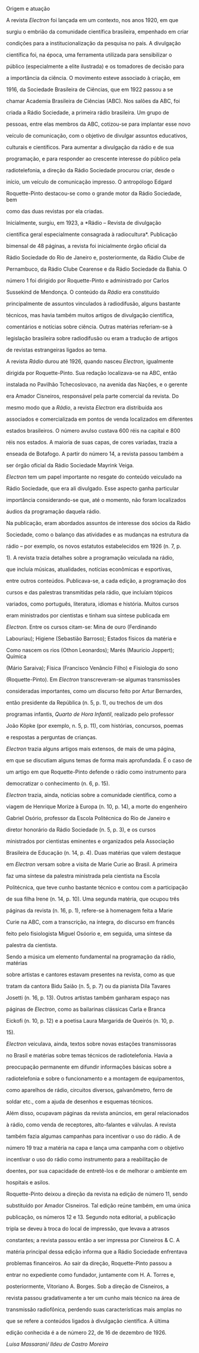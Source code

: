 

Origem e atuação



A revista *Electron* foi lançada em um contexto, nos anos 1920, em que

surgiu o embrião da comunidade científica brasileira, empenhado em criar

condições para a institucionalização da pesquisa no país. A divulgação

científica foi, na época, uma ferramenta utilizada para sensibilizar o

público (especialmente a elite ilustrada) e os tomadores de decisão para

a importância da ciência. O movimento esteve associado à criação, em

1916, da Sociedade Brasileira de Ciências, que em 1922 passou a se

chamar Academia Brasileira de Ciências (ABC). Nos salões da ABC, foi

criada a Rádio Sociedade, a primeira rádio brasileira. Um grupo de

pessoas, entre elas membros da ABC, cotizou-se para implantar esse novo

veículo de comunicação, com o objetivo de divulgar assuntos educativos,

culturais e científicos. Para aumentar a divulgação da rádio e de sua

programação, e para responder ao crescente interesse do público pela

radiotelefonia, a direção da Rádio Sociedade procurou criar, desde o

início, um veículo de comunicação impresso. O antropólogo Edgard

Roquette-Pinto destacou-se como o grande motor da Rádio Sociedade, bem

como das duas revistas por ela criadas.



Inicialmente, surgiu, em 1923, a *Rádio – Revista de divulgação

científica geral especialmente consagrada à radiocultura*. Publicação

bimensal de 48 páginas, a revista foi inicialmente órgão oficial da

Rádio Sociedade do Rio de Janeiro e, posteriormente, da Rádio Clube de

Pernambuco, da Rádio Clube Cearense e da Rádio Sociedade da Bahia. O

número 1 foi dirigido por Roquette-Pinto e administrado por Carlos

Sussekind de Mendonça. O conteúdo da *Rádio* era constituído

principalmente de assuntos vinculados à radiodifusão, alguns bastante

técnicos, mas havia também muitos artigos de divulgação científica,

comentários e notícias sobre ciência. Outras matérias referiam-se à

legislação brasileira sobre radiodifusão ou eram a tradução de artigos

de revistas estrangeiras ligados ao tema.



A revista *Rádio* durou até 1926, quando nasceu *Electron*, igualmente

dirigida por Roquette-Pinto. Sua redação localizava-se na ABC, então

instalada no Pavilhão Tchecoslovaco, na avenida das Nações, e o gerente

era Amador Cisneiros, responsável pela parte comercial da revista. Do

mesmo modo que a *Rádio*, a revista *Electron* era distribuída aos

associados e comercializada em pontos de venda localizados em diferentes

estados brasileiros. O número avulso custava 600 réis na capital e 800

réis nos estados. A maioria de suas capas, de cores variadas, trazia a

enseada de Botafogo. A partir do número 14, a revista passou também a

ser órgão oficial da Rádio Sociedade Mayrink Veiga.



*Electron* tem um papel importante no resgate do conteúdo veiculado na

Rádio Sociedade, que era ali divulgado. Esse aspecto ganha particular

importância considerando-se que, até o momento, não foram localizados

áudios da programação daquela rádio.



Na publicação, eram abordados assuntos de interesse dos sócios da Rádio

Sociedade, como o balanço das atividades e as mudanças na estrutura da

rádio – por exemplo, os novos estatutos estabelecidos em 1926 (n. 7, p.

1). A revista trazia detalhes sobre a programação veiculada na rádio,

que incluía músicas, atualidades, notícias econômicas e esportivas,

entre outros conteúdos. Publicava-se, a cada edição, a programação dos

cursos e das palestras transmitidas pela rádio, que incluíam tópicos

variados, como português, literatura, idiomas e história. Muitos cursos

eram ministrados por cientistas e tinham sua síntese publicada em

*Electron*. Entre os cursos citam-se: Mina de ouro (Ferdinando

Labouriau); Higiene (Sebastião Barroso); Estados físicos da matéria e

Como nascem os rios (Othon Leonardos); Marés (Mauricio Joppert); Química

(Mário Saraiva); Física (Francisco Venâncio Filho) e Fisiologia do sono

(Roquette-Pinto). Em *Electron* transcreveram-se algumas transmissões

consideradas importantes, como um discurso feito por Artur Bernardes,

então presidente da República (n. 5, p. 1), ou trechos de um dos

programas infantis, *Quarto de Hora Infantil*, realizado pelo professor

João Köpke (por exemplo, n. 5, p. 11), com histórias, concursos, poemas

e respostas a perguntas de crianças.



*Electron* trazia alguns artigos mais extensos, de mais de uma página,

em que se discutiam alguns temas de forma mais aprofundada. É o caso de

um artigo em que Roquette-Pinto defende o rádio como instrumento para

democratizar o conhecimento (n. 6, p. 15).



*Electron* trazia, ainda, notícias sobre a comunidade científica, como a

viagem de Henrique Morize à Europa (n. 10, p. 14), a morte do engenheiro

Gabriel Osório, professor da Escola Politécnica do Rio de Janeiro e

diretor honorário da Rádio Sociedade (n. 5, p. 3), e os cursos

ministrados por cientistas eminentes e organizados pela Associação

Brasileira de Educação (n. 14, p. 4). Duas matérias que valem destaque

em *Electron* versam sobre a visita de Marie Curie ao Brasil. A primeira

faz uma síntese da palestra ministrada pela cientista na Escola

Politécnica, que teve cunho bastante técnico e contou com a participação

de sua filha Irene (n. 14, p. 10). Uma segunda matéria, que ocupou três

páginas da revista (n. 16, p. 1), refere-se à homenagem feita a Marie

Curie na ABC, com a transcrição, na íntegra, do discurso em francês

feito pelo fisiologista Miguel Osóorio e, em seguida, uma síntese da

palestra da cientista.



Sendo a música um elemento fundamental na programação da rádio, matérias

sobre artistas e cantores estavam presentes na revista, como as que

tratam da cantora Bidu Saião (n. 5, p. 7) ou da pianista Dila Tavares

Josetti (n. 16, p. 13). Outros artistas também ganharam espaço nas

páginas de *Electron*, como as bailarinas clássicas Carla e Branca

Eickofi (n. 10, p. 12) e a poetisa Laura Margarida de Queirós (n. 10, p.

15).



*Electron* veiculava, ainda, textos sobre novas estações transmissoras

no Brasil e matérias sobre temas técnicos de radiotelefonia. Havia a

preocupação permanente em difundir informações básicas sobre a

radiotelefonia e sobre o funcionamento e a montagem de equipamentos,

como aparelhos de rádio, circuitos diversos, galvanômetro, ferro de

soldar etc., com a ajuda de desenhos e esquemas técnicos.



Além disso, ocupavam páginas da revista anúncios, em geral relacionados

à rádio, como venda de receptores, alto-falantes e válvulas. A revista

também fazia algumas campanhas para incentivar o uso do rádio. A de

número 19 traz a matéria na capa e lança uma campanha com o objetivo

incentivar o uso do rádio como instrumento para a reabilitação de

doentes, por sua capacidade de entretê-los e de melhorar o ambiente em

hospitais e asilos.



Roquette-Pinto deixou a direção da revista na edição de número 11, sendo

substituído por Amador Cisneiros. Tal edição reúne também, em uma única

publicação, os números 12 e 13. Segundo nota editorial, a publicação

tripla se deveu à troca do local de impressão, que levava a atrasos

constantes; a revista passou então a ser impressa por Cisneiros & C. A

matéria principal dessa edição informa que a Rádio Sociedade enfrentava

problemas financeiros. Ao sair da direção, Roquette-Pinto passou a

entrar no expediente como fundador, juntamente com H. A. Torres e,

posteriormente, Vitoriano A. Borges. Sob a direção de Cisneiros, a

revista passou gradativamente a ter um cunho mais técnico na área de

transmissão radiofônica, perdendo suas características mais amplas no

que se refere a conteúdos ligados à divulgação científica. A última

edição conhecida é a de número 22, de 16 de dezembro de 1926.



*Luisa Massarani/ Ildeu de Castro Moreira*




